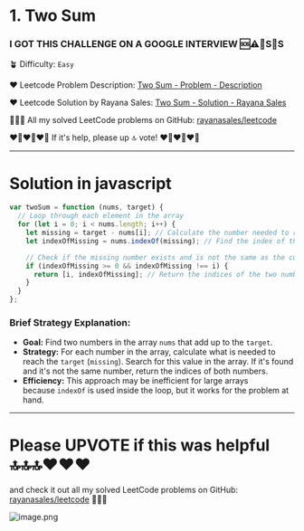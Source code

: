 # 1. Two Sum

### I GOT THIS CHALLENGE ON A GOOGLE INTERVIEW 🆘⚠️🚨S🛟S

🪴 Difficulty: `Easy`

❤️ Leetcode Problem Description: [Two Sum - Problem - Description](https://leetcode.com/problems/two-sum/description/?envType=company&envId=google&favoriteSlug=google-thirty-days)

❤️ Leetcode Solution by Rayana Sales: [Two Sum - Solution - Rayana Sales](https://leetcode.com/problems/two-sum/solutions/5628706/simple-beginner-friendly-two-sum/)

💁🏻‍♀️ All my solved LeetCode problems on GitHub: [rayanasales/leetcode](https://github.com/rayanasales/leetcode)

❤️‍🔥❤️‍🔥❤️‍🔥 If it's help, please up 🔝 vote! ❤️‍🔥❤️‍🔥❤️‍🔥

---

# Solution in javascript

```js
var twoSum = function (nums, target) {
  // Loop through each element in the array
  for (let i = 0; i < nums.length; i++) {
    let missing = target - nums[i]; // Calculate the number needed to reach the target
    let indexOfMissing = nums.indexOf(missing); // Find the index of the missing number

    // Check if the missing number exists and is not the same as the current number
    if (indexOfMissing >= 0 && indexOfMissing !== i) {
      return [i, indexOfMissing]; // Return the indices of the two numbers
    }
  }
};
```

### **Brief Strategy Explanation:**

- **Goal:** Find two numbers in the array `nums` that add up to the `target`.
- **Strategy:** For each number in the array, calculate what is needed to reach the `target` (`missing`). Search for this value in the array. If it's found and it's not the same number, return the indices of both numbers.
- **Efficiency:** This approach may be inefficient for large arrays because `indexOf` is used inside the loop, but it works for the problem at hand.

---

# Please UPVOTE if this was helpful 🔝🔝🔝❤️❤️❤️

and check it out all my solved LeetCode problems on GitHub: [rayanasales/leetcode](https://github.com/rayanasales/leetcode) 🤙😚🤘

![image.png](https://assets.leetcode.com/users/images/57bce3b1-56e2-4c20-9cdf-b61fef26b93b_1725494158.6252415.png)
